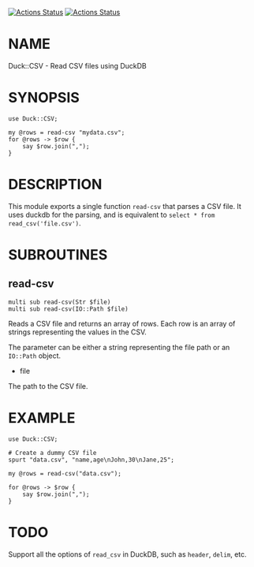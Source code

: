 [![Actions Status](https://github.com/bduggan/raku-duck-csv/actions/workflows/linux.yml/badge.svg)](https://github.com/bduggan/raku-duck-csv/actions/workflows/linux.yml)
[![Actions Status](https://github.com/bduggan/raku-duck-csv/actions/workflows/macos.yml/badge.svg)](https://github.com/bduggan/raku-duck-csv/actions/workflows/macos.yml)

NAME
====

Duck::CSV - Read CSV files using DuckDB

SYNOPSIS
========

    use Duck::CSV;

    my @rows = read-csv "mydata.csv";
    for @rows -> $row {
        say $row.join(",");
    }

DESCRIPTION
===========

This module exports a single function `read-csv` that parses a CSV file. It uses duckdb for the parsing, and is equivalent to `select * from read_csv('file.csv')`.

SUBROUTINES
===========

read-csv
--------

    multi sub read-csv(Str $file)
    multi sub read-csv(IO::Path $file)

Reads a CSV file and returns an array of rows. Each row is an array of strings representing the values in the CSV.

The parameter can be either a string representing the file path or an `IO::Path` object.

  * file

The path to the CSV file.

EXAMPLE
=======

    use Duck::CSV;

    # Create a dummy CSV file
    spurt "data.csv", "name,age\nJohn,30\nJane,25";

    my @rows = read-csv("data.csv");

    for @rows -> $row {
        say $row.join(",");
    }

TODO
====

Support all the options of `read_csv` in DuckDB, such as `header`, `delim`, etc.


